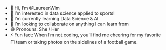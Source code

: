 - 👋 Hi, I’m @LaureenWlm
- 👀 I’m interested in data science applied to sports!
- 🌱 I’m currently learning Data Science & AI
- 💞️ I’m looking to collaborate on anything I can learn from
- 😄 Pronouns: She / Her
- ⚡ Fun fact: When I’m not coding, you’ll find me cheering for my favorite F1 team or taking photos on the sidelines of a football game.

<!---
LaureenWlm/LaureenWlm is a ✨ special ✨ repository because its `README.md` (this file) appears on your GitHub profile.
You can click the Preview link to take a look at your changes.
--->
